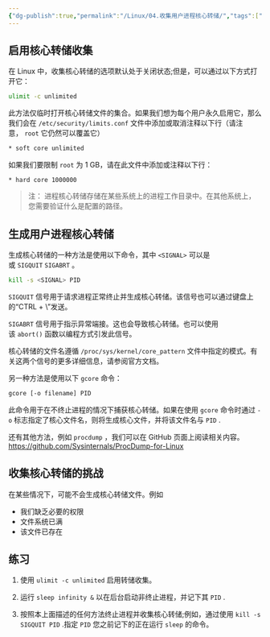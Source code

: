 ```yaml
---
{"dg-publish":true,"permalink":"/Linux/04.收集用户进程核心转储/","tags":["linux"],"dgPassFrontmatter":true}
---
```




## 启用核心转储收集

在 Linux 中，收集核心转储的选项默认处于关闭状态;但是，可以通过以下方式打开它：

```bash
ulimit -c unlimited
```

此方法仅临时打开核心转储文件的集合。如果我们想为每个用户永久启用它，那么我们会在 `/etc/security/limits.conf` 文件中添加或取消注释以下行（请注意， `root` 它仍然可以覆盖它）

```bash
* soft core unlimited
```

如果我们要限制 `root` 为 1 GB，请在此文件中添加或注释以下行：

```
* hard core 1000000
```

>注： 进程核心转储存储在某些系统上的进程工作目录中。在其他系统上，您需要验证什么是配置的路径。

##  生成用户进程核心转储

生成核心转储的一种方法是使用以下命令，其中 `<SIGNAL>` 可以是 或 `SIGQUIT` `SIGABRT` 。

```bash
kill -s <SIGNAL> PID
```

`SIGQUIT` 信号用于请求进程正常终止并生成核心转储。该信号也可以通过键盘上的“CTRL + \”发送。

`SIGABRT` 信号用于指示异常端接。这也会导致核心转储。也可以使用该 `abort()` 函数以编程方式引发此信号。

核心转储的文件名遵循 `/proc/sys/kernel/core_pattern` 文件中指定的模式。有关这两个信号的更多详细信息，请参阅官方文档。

另一种方法是使用以下 `gcore` 命令：

```bash
gcore [-o filename] PID
```

此命令用于在不终止进程的情况下捕获核心转储。如果在使用 `gcore` 命令时通过 `-o` 标志指定了核心文件名，则将生成核心文件，并将该文件名与 `PID` .

还有其他方法，例如 `procdump` ，我们可以在 GitHub 页面上阅读相关内容。
https://github.com/Sysinternals/ProcDump-for-Linux

##  收集核心转储的挑战

在某些情况下，可能不会生成核心转储文件。例如
- 我们缺乏必要的权限
- 文件系统已满
- 该文件已存在

## 练习

1. 使用 `ulimit -c unlimited` 启用转储收集。
    
2. 运行 `sleep infinity &` 以在后台启动非终止进程，并记下其 `PID` .
    
3. 按照本上面描述的任何方法终止进程并收集核心转储;例如，通过使用 `kill -s SIGQUIT PID` .指定 `PID` 您之前记下的正在运行 `sleep` 的命令。

